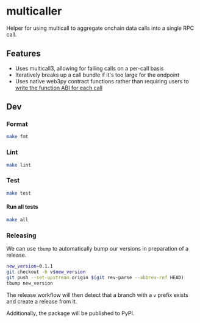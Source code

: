 # multicaller

Helper for using multicall to aggregate onchain data calls into a single RPC call.
## Features
* Uses multicall3, allowing for failing calls on a per-call basis
* Iteratively breaks up a call bundle if it's too large for the endpoint
* Uses native web3py contract functions rather than requiring users to [write the function ABI for each call](https://github.com/banteg/multicall.py/blob/9117c552c6ae85acec8452961db0aac51119070b/examples/daistats.py#L77)


## Dev

### Format

```bash
make fmt
```

### Lint

```bash
make lint
```

### Test

```bash
make test
```

#### Run all tests

```bash
make all
```

### Releasing

We can use `tbump` to automatically bump our versions in preparation of a release.

```bash 
new_version=0.1.1
git checkout -b v$new_version
git push --set-upstream origin $(git rev-parse --abbrev-ref HEAD)
tbump new_version
```

The release workflow will then detect that a branch with a `v` prefix exists and create a release from it.

Additionally, the package will be published to PyPI.
